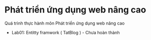 # Phát triển ứng dụng web nâng cao

Quá trình thực hành môn Phát triển ứng dụng web nâng cao
* Lab01: Entitty framwork ( TatBlog )  - Chưa hoàn thành

